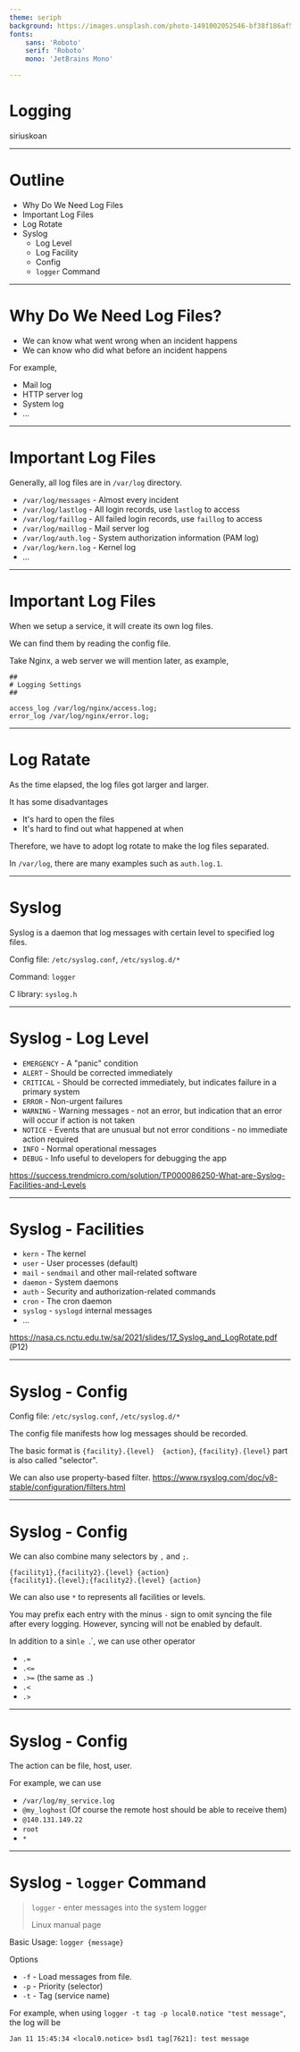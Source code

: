 ```yaml
---
theme: seriph
background: https://images.unsplash.com/photo-1491002052546-bf38f186af56?ixlib=rb-1.2.1&ixid=MnwxMjA3fDB8MHxwaG90by1wYWdlfHx8fGVufDB8fHx8&auto=format&fit=crop&w=1208&q=80
fonts:
    sans: 'Roboto'
    serif: 'Roboto'
    mono: 'JetBrains Mono'

---
```


# Logging

siriuskoan

---

# Outline

- Why Do We Need Log Files
- Important Log Files
- Log Rotate
- Syslog
  - Log Level
  - Log Facility
  - Config
  - `logger` Command

---

# Why Do We Need Log Files?

- We can know what went wrong when an incident happens
- We can know who did what before an incident happens

For example,
- Mail log
- HTTP server log
- System log
- ...

<!--

All in all, log files are for post-incident tracking

-->

---

# Important Log Files

Generally, all log files are in `/var/log` directory.

- `/var/log/messages` - Almost every incident
- `/var/log/lastlog` - All login records, use `lastlog` to access
- `/var/log/faillog` - All failed login records, use `faillog` to access
- `/var/log/maillog` - Mail server log
- `/var/log/auth.log` - System authorization information (PAM log)
- `/var/log/kern.log` - Kernel log
- ...

<!--

Kernel is the core of Unix-like OS

hardware -> kernel -> shell -> you

-->

---

# Important Log Files

When we setup a service, it will create its own log files.

We can find them by reading the config file.

Take Nginx, a web server we will mention later, as example,

```nginx
##
# Logging Settings
##

access_log /var/log/nginx/access.log;
error_log /var/log/nginx/error.log;

```

---

# Log Ratate

As the time elapsed, the log files got larger and larger.

It has some disadvantages
- It's hard to open the files
- It's hard to find out what happened at when

Therefore, we have to adopt log rotate to make the log files separated.

In `/var/log`, there are many examples such as `auth.log.1`.

<!--

The log files will be rotated every day or any other time interval.

Or they can be rotated by size.

-->

---

# Syslog

Syslog is a daemon that log messages with certain level to specified log files.

Config file: `/etc/syslog.conf`, `/etc/syslog.d/*`

Command: `logger`

C library: `syslog.h`

<!--

We or our shell script can use `logger` command to log messages.

So we don't have to manually write log messages into log files.

-->

---

# Syslog - Log Level

- `EMERGENCY` - A "panic" condition
- `ALERT` - Should be corrected immediately
- `CRITICAL` - Should be corrected immediately, but indicates failure in a primary system
- `ERROR` - Non-urgent failures
- `WARNING` - Warning messages - not an error, but indication that an error will occur if action is not taken
- `NOTICE` - Events that are unusual but not error conditions - no immediate action required
- `INFO` - Normal operational messages
- `DEBUG` - Info useful to developers for debugging the app

https://success.trendmicro.com/solution/TP000086250-What-are-Syslog-Facilities-and-Levels

<!--

The log level manifests how serious the condition is

-->

---

# Syslog - Facilities

- `kern` - The kernel
- `user` - User processes (default)
- `mail` - `sendmail` and other mail-related software
- `daemon` - System daemons
- `auth` - Security and authorization-related commands
- `cron` - The cron daemon
- `syslog` - `syslogd` internal messages
- ...

https://nasa.cs.nctu.edu.tw/sa/2021/slides/17_Syslog_and_LogRotate.pdf (P12)

<!--

The facility represents the machine process that created the syslog event.

-->

---

# Syslog - Config

Config file: `/etc/syslog.conf`, `/etc/syslog.d/*`

The config file manifests how log messages should be recorded.

The basic format is `{facility}.{level}  {action}`, `{facility}.{level}` part is also called "selector".

We can also use property-based filter. https://www.rsyslog.com/doc/v8-stable/configuration/filters.html

<!--

While the selector provides a way to classify log messages by its source and level, property-based filter provides a way to classify them by its content.

-->

---

# Syslog - Config

We can also combine many selectors by `,` and `;`.

```systemd
{facility1},{facility2}.{level} {action}
{facility1}.{level};{facility2}.{level} {action}
```

We can also use `*` to represents all facilities or levels.

You may prefix each entry with the minus `-` sign to omit syncing the file after every logging. However, syncing will not be enabled by default.

In addition to a sin`le `.`, we can use other operator
- `.=`
- `.<=`
- `.>=` (the same as `.`)
- `.<`
- `.>`

---

# Syslog - Config

The action can be file, host, user.

For example, we can use
- `/var/log/my_service.log`
- `@my_loghost` (Of course the remote host should be able to receive them)
- `@140.131.149.22`
- `root`
- `*`

---

# Syslog - `logger` Command

> `logger` - enter messages into the system logger
>
> Linux manual page

Basic Usage: `logger {message}`

Options
- `-f` - Load messages from file.
- `-p` - Priority (selector)
- `-t` - Tag (service name)

For example, when using `logger -t tag -p local0.notice "test message"`, the log will be
```systemd
Jan 11 15:45:34 <local0.notice> bsd1 tag[7621]: test message
```

<!--

`7621` is PID

-->
